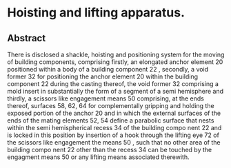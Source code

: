 # Hoisting and lifting apparatus.

## Abstract
There is disclosed a shackle, hoisting and positioning system for the moving of building components, comprising firstly, an elongated anchor element 20 positioned within a body of a building component 22 , secondly, a void former 32 for positioning the anchor element 20 within the building component 22 during the casting thereof, the void former 32 comprising a mold insert in substantially the form of a segment of a semi hemisphere and thirdly, a scissors like engagement means 50 comprising, at the ends thereof, surfaces 58, 62, 64 for complementally gripping and holding the exposed portion of the anchor 20 and in which the external surfaces of the ends of the mating elements 52, 54 define a parabolic surface that nests within the semi hemispherical recess 34 of the building compo nent 22 and is locked in this position by insertion of a hook through the lifting eye 72 of the scissors like engagement the means 50 , such that no other area of the building compo nent 22 other than the recess 34 can be touched by the engagment means 50 or any lifting means associated therewith.